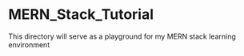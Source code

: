 # MERN_Stack_Tutorial
This directory will serve as a playground for my MERN stack learning environment
